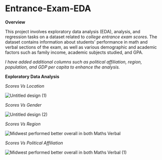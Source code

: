 # Entrance-Exam-EDA
**Overview**

This project involves exploratory data analysis (EDA), analysis, and regression tasks on a dataset related to *college entrance exam scores*. The dataset contains information about students' performance in math and verbal sections of the exam, as well as various demographic and academic factors such as family income, academic subjects studied, and GPA.

*I have added additional columns such as political affiliation, region, population, and GDP per capita to enhance the analysis.*

**Exploratory Data Analysis**

*Scores Vs Location*

![Untitled design (1)](https://github.com/chirag-xcvii/Entrance-Exam-EDA/assets/146003422/33cbbf78-3093-4fdb-bb9e-3b7ad0fdbba5)

*Scores Vs Gender*

![Untitled design (2)](https://github.com/chirag-xcvii/Entrance-Exam-EDA/assets/146003422/f0c37e88-ca9c-46e2-93a5-6e088f7d1dc6)

*Scores Vs Region*

![Midwest performed better overall in both Maths   Verbal](https://github.com/chirag-xcvii/Entrance-Exam-EDA/assets/146003422/fb9ebb57-fb54-4f89-ab97-b0c91bde24c3)

*Scores Vs Political Affiliation*

![Midwest performed better overall in both Maths   Verbal (1)](https://github.com/chirag-xcvii/Entrance-Exam-EDA/assets/146003422/cdd99120-6a1d-414e-aead-71552ba9addb)


